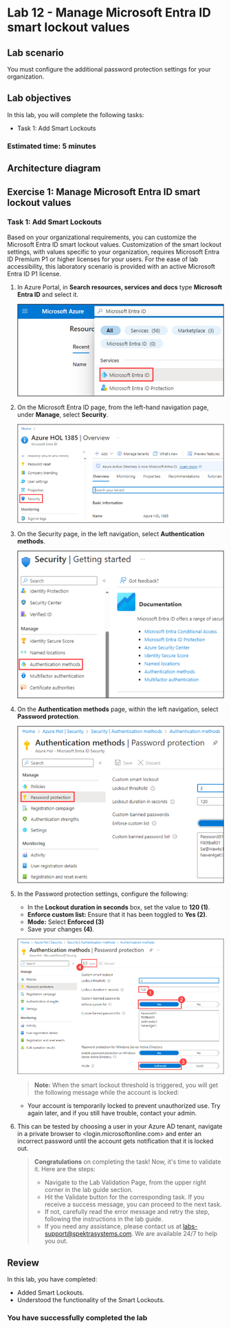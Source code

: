# Lab 12 - Manage Microsoft Entra ID smart lockout values

## Lab scenario

You must configure the additional password protection settings for your organization.

## Lab objectives
In this lab, you will complete the following tasks:

+ Task 1: Add Smart Lockouts

### Estimated time: 5 minutes

## Architecture diagram

## Exercise 1: Manage Microsoft Entra ID smart lockout values

### Task 1: Add Smart Lockouts

Based on your organizational requirements, you can customize the Microsoft Entra ID smart lockout values. Customization of the smart lockout settings, with values specific to your organization, requires Microsoft Entra ID Premium P1 or higher licenses for your users. For the ease of lab accessibility, this laboratory scenario is provided with an active Microsoft Entra ID P1 license.

1. In Azure Portal, in **Search resources, services and docs** type **Microsoft Entra ID** and select it.

    ![](./media/ms-entra-id-1.png)

1. On the Microsoft Entra ID page, from the left-hand navigation page, under **Manage**, select **Security**.

    ![](./media/ms-entra-id-2.png)

1. On the Security page, in the left navigation, select **Authentication methods**.

    ![](./media/ms-entra-id-3.png)

1. On the **Authentication methods** page, within the left navigation, select **Password protection**.

    ![](./media/ms-entra-id-4.png)

1. In the Password protection settings, configure the following:
   - In the **Lockout duration in seconds** box, set the value to **120 (1)**.
   - **Enforce custom list:** Ensure that it has been toggled to **Yes (2)**.
   - **Mode:** Select **Enforced (3)**
   - Save your changes **(4)**.

    ![](./media/ms-entra-id-5.png)

   >**Note:** When the smart lockout threshold is triggered, you will get the following message while the account is locked:
    - Your account is temporarily locked to prevent unauthorized use. Try again later, and if you still have trouble, contact your admin.

1. This can be tested by choosing a user in your Azure AD tenant, navigate in a private browser to <login.microsoftonline.com> and enter an incorrect password until the account gets notification that it is locked out.

    > **Congratulations** on completing the task! Now, it's time to validate it. Here are the steps:
    > - Navigate to the Lab Validation Page, from the upper right corner in the lab guide section.
    > - Hit the Validate button for the corresponding task. If you receive a success message, you can proceed to the next task. 
    > - If not, carefully read the error message and retry the step, following the instructions in the lab guide.
    > - If you need any assistance, please contact us at labs-support@spektrasystems.com. We are available 24/7 to help you out.

## Review
In this lab, you have completed:
- Added Smart Lockouts.
- Understood the functionality of the Smart Lockouts.

### You have successfully completed the lab

